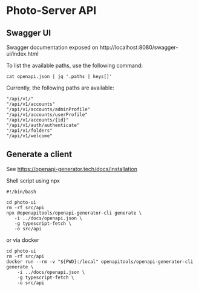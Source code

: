 # Photo-Server API

## Swagger UI
Swagger documentation exposed on http://localhost:8080/swagger-ui/index.html

To list the available paths, use the following command:
~~~
cat openapi.json | jq '.paths | keys[]'
~~~
Currently, the following paths are available:
~~~
"/api/v1/"
"/api/v1/accounts"
"/api/v1/accounts/adminProfile"
"/api/v1/accounts/userProfile"
"/api/v1/accounts/{id}"
"/api/v1/auth/authenticate"
"/api/v1/folders"
"/api/v1/welcome"
~~~

## Generate a client

See https://openapi-generator.tech/docs/installation

Shell script using npx
~~~
#!/bin/bash

cd photo-ui
rm -rf src/api 
npx @openapitools/openapi-generator-cli generate \
   -i ../docs/openapi.json \
   -g typescript-fetch \
   -o src/api
~~~

or via docker
~~~
cd photo-ui
rm -rf src/api
docker run --rm -v "${PWD}:/local" openapitools/openapi-generator-cli generate \
    -i ../docs/openapi.json \
    -g typescript-fetch \
    -o src/api
~~~